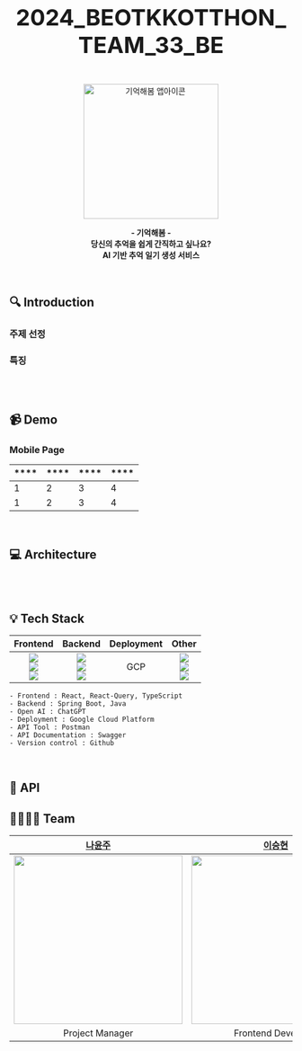 <p align="center">
  <strong style="font-size: 40px">
2024_BEOTKKOTTHON_TEAM_33_BE 
  </strong>
</p>
<br>
<p align="center">
  <img width="240" alt="기억해봄 앱아이콘" src="">
</p>

<p align="center">
  <strong>
    - 기억해봄 -
    <br>
    당신의 추억을 쉽게 간직하고 싶나요?
    <br>
    AI 기반 추억 일기 생성 서비스
  </strong>
</p>
<br>



## 🔍 Introduction

### 주제 선정

### 특징

  <br><br>



## 📹 Demo

### Mobile Page

****| **** | **** |****
-----|------|------|-----
1| 2    | 3    |4
1| 2    | 3    |4

<br>



## 💻 Architecture

<br><br>



## 💡 Tech Stack
|                                                                                                                                                                      Frontend                                                                                                                                                                       |                                                                                                                                                                                                                                                                              Backend                                                                                                                                                                                                                                                                               | Deployment |Other|
|:---------------------------------------------------------------------------------------------------------------------------------------------------------------------------------------------------------------------------------------------------------------------------------------------------------------------------------------------------:|:------------------------------------------------------------------------------------------------------------------------------------------------------------------------------------------------------------------------------------------------------------------------------------------------------------------------------------------------------------------------------------------------------------------------------------------------------------------------------------------------------------------------------------------------------------------:|:----------:|:------:|
| <img src="https://img.shields.io/badge/React-61DBFB?style=flat-square&logo=React&logoColor=white"/></a><br><img src="https://img.shields.io/badge/React Query-FF475A?style=flat-square&logo=React Query&logoColor=white"/></a><br><img src="https://img.shields.io/badge/TypeScript-3776AB?style=flat-square&logo=TypeScript&logoColor=white"/></a> |<img src="https://img.shields.io/badge/Spring Boot-6DB33F?style=flat-square&logo=Spring Boot&logoColor=white"/></a><br><img src="https://img.shields.io/badge/Java-007396?style=flat-square&logo=Java&logoColor=white"/></a><br><img src="https://img.shields.io/badge/ChatGPT-74AA9C?style=flat-square&logo=OpenAI&logoColor=white"/></a>|    GCP     |<img src="https://img.shields.io/badge/Postman-FF6C37?style=flat-square&logo=Postman&logoColor=white"/></a><br><img src="https://img.shields.io/badge/Swagger-85EA2E?style=flat-square&logo=Swagger&logoColor=white"/></a><br><img src="https://img.shields.io/badge/Github-111011?style=flat-square&logo=Github&logoColor=white"/></a>

```
- Frontend : React, React-Query, TypeScript
- Backend : Spring Boot, Java
- Open AI : ChatGPT
- Deployment : Google Cloud Platform
- API Tool : Postman
- API Documentation : Swagger
- Version control : Github
```
<br>



## 📗 API



## 👨‍👩‍👧‍👧 Team

|           [나윤주]()           | [이승현]() | [박재현]() | [최기웅]() | [정연재]() |               [한예은]()               |
|:---------------------------:|:--------------------------------------:|:--------------------------------:|:---------------------------------:|:-----------------------------------:|:-----------------------------------:|
| <img width = "300" src =""> |      <img width = "300" src ="">       |   <img width = "300" src ="">    |    <img width = "300" src ="">    |     <img width = "300" src ="">     |       <img width = "300" src ="">   |
|       Project Manager       |           Frontend Developer           |        Frontend Developer        |         Backend Developer         |                    Backend Developer             |           Designer     |